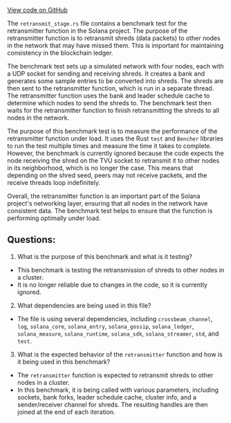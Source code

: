 
[View code on GitHub](https://github.com/solana-labs/solana/blob/master/core/benches/retransmit_stage.rs)

The `retransmit_stage.rs` file contains a benchmark test for the retransmitter function in the Solana project. The purpose of the retransmitter function is to retransmit shreds (data packets) to other nodes in the network that may have missed them. This is important for maintaining consistency in the blockchain ledger.

The benchmark test sets up a simulated network with four nodes, each with a UDP socket for sending and receiving shreds. It creates a bank and generates some sample entries to be converted into shreds. The shreds are then sent to the retransmitter function, which is run in a separate thread. The retransmitter function uses the bank and leader schedule cache to determine which nodes to send the shreds to. The benchmark test then waits for the retransmitter function to finish retransmitting the shreds to all nodes in the network.

The purpose of this benchmark test is to measure the performance of the retransmitter function under load. It uses the Rust `test` and `Bencher` libraries to run the test multiple times and measure the time it takes to complete. However, the benchmark is currently ignored because the code expects the node receiving the shred on the TVU socket to retransmit it to other nodes in its neighborhood, which is no longer the case. This means that depending on the shred seed, peers may not receive packets, and the receive threads loop indefinitely.

Overall, the retransmitter function is an important part of the Solana project's networking layer, ensuring that all nodes in the network have consistent data. The benchmark test helps to ensure that the function is performing optimally under load.
## Questions: 
 1. What is the purpose of this benchmark and what is it testing?
- This benchmark is testing the retransmission of shreds to other nodes in a cluster.
- It is no longer reliable due to changes in the code, so it is currently ignored.

2. What dependencies are being used in this file?
- The file is using several dependencies, including `crossbeam_channel`, `log`, `solana_core`, `solana_entry`, `solana_gossip`, `solana_ledger`, `solana_measure`, `solana_runtime`, `solana_sdk`, `solana_streamer`, `std`, and `test`.

3. What is the expected behavior of the `retransmitter` function and how is it being used in this benchmark?
- The `retransmitter` function is expected to retransmit shreds to other nodes in a cluster.
- In this benchmark, it is being called with various parameters, including sockets, bank forks, leader schedule cache, cluster info, and a sender/receiver channel for shreds. The resulting handles are then joined at the end of each iteration.